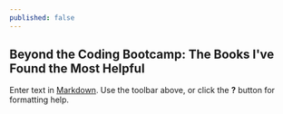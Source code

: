```yaml
---
published: false
---
```

## Beyond the Coding Bootcamp: The Books I've Found the Most Helpful

Enter text in [Markdown](http://daringfireball.net/projects/markdown/). Use the toolbar above, or click the **?** button for formatting help.
